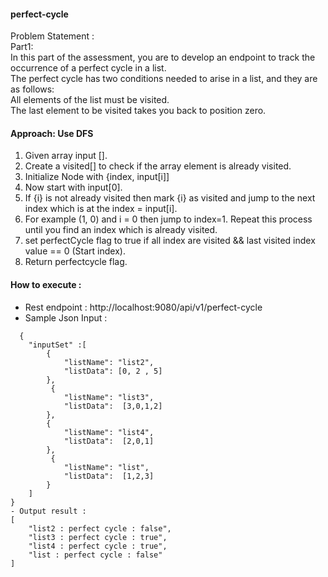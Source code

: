 #### perfect-cycle  
Problem Statement :  
Part1:  
In this part of the assessment, you are to develop an endpoint to track the occurrence of a perfect cycle in a list.  
The perfect cycle has two conditions needed to arise in a list, and they are as follows:  
All elements of the list must be visited.  
The last element to be visited takes you back to position zero.  

#### Approach: Use DFS  
1. Given array input [].  
2. Create a visited[] to check if the array element is already visited.  
3. Initialize Node with {index, input[i]]   
4. Now start with input[0].   
5. If {i} is not already visited then mark {i} as visited and jump to the next index which is at the index = input[i].   
6. For example (1, 0) and i = 0 then jump to  index=1. Repeat this process until you find an index which is already visited.   
7. set perfectCycle flag to true if all index are visited &&  last visited index value == 0 (Start index).    
8. Return perfectcycle flag.   
 
 
 #### How to execute :
- Rest endpoint : http://localhost:9080/api/v1/perfect-cycle
- Sample Json Input :

```
  {  
    "inputSet" :[
        {
            "listName": "list2",
            "listData": [0, 2 , 5]
        },
         {
            "listName": "list3",
            "listData":  [3,0,1,2]
        },
        {
            "listName": "list4",
            "listData":  [2,0,1]
        },
         {
            "listName": "list",
            "listData":  [1,2,3]
        }
    ]
}
- Output result :
[
    "list2 : perfect cycle : false",
    "list3 : perfect cycle : true",
    "list4 : perfect cycle : true",
    "list : perfect cycle : false"
]
```
